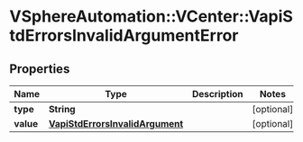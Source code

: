 # VSphereAutomation::VCenter::VapiStdErrorsInvalidArgumentError

## Properties
Name | Type | Description | Notes
------------ | ------------- | ------------- | -------------
**type** | **String** |  | [optional] 
**value** | [**VapiStdErrorsInvalidArgument**](VapiStdErrorsInvalidArgument.md) |  | [optional] 


